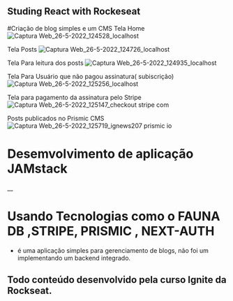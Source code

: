 ## Studing React with Rockeseat

#Criação de blog simples e um CMS
Tela Home
![Captura Web_26-5-2022_124528_localhost](https://user-images.githubusercontent.com/52864546/170481850-03859e74-78fa-48a6-a1c0-15dacf0a6101.jpeg)

Tela Posts
![Captura Web_26-5-2022_124726_localhost](https://user-images.githubusercontent.com/52864546/170482140-7c50c51d-786a-4edd-acee-914a93749833.jpeg)

Tela Para leitura dos posts 
![Captura Web_26-5-2022_124935_localhost](https://user-images.githubusercontent.com/52864546/170482464-b99faa05-b079-45df-8547-c5d4913d5d2c.jpeg)

Tela Para Usuário que não pagou assinatura( subiscrição) 
![Captura Web_26-5-2022_125256_localhost](https://user-images.githubusercontent.com/52864546/170483021-afb824cb-4a27-4c82-9423-3a3607560c0b.jpeg)

Tela para pagamento da assinatura pelo Stripe
![Captura Web_26-5-2022_125147_checkout stripe com](https://user-images.githubusercontent.com/52864546/170482766-47728280-1d7f-4904-abe9-b2ae0ca7e1d1.jpeg)

Posts publicados no Prismic CMS
![Captura Web_26-5-2022_125719_ignews207 prismic io](https://user-images.githubusercontent.com/52864546/170483601-76526d53-b2f4-4301-b442-84e99c1488e5.jpeg)



# Desemvolvimento de aplicação JAMstack 
__
# Usando Tecnologias como o FAUNA DB ,STRIPE, PRISMIC , NEXT-AUTH

- é uma aplicação simples para gerenciamento de blogs, não foi um implementando um backend integrado.

## Todo conteúdo desenvolvido pela curso Ignite da Rockseat.
